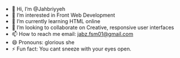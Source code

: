 - 👋 Hi, I’m @Jahbriyyeh
- 👀 I’m interested in Front Web Development
- 🌱 I’m currently learning HTML online
- 💞️ I’m looking to collaborate on Creative, responsive user interfaces
- 📫 How to reach me email: jabz.fsm01@gmail.com
- 😄 Pronouns: glorious she
- ⚡ Fun fact: You cant sneeze with your eyes open.

<!---
Jahbriyyeh/Jahbriyyeh is a ✨ special ✨ repository because its `README.md` (this file) appears on your GitHub profile.
You can click the Preview link to take a look at your changes.
--->
